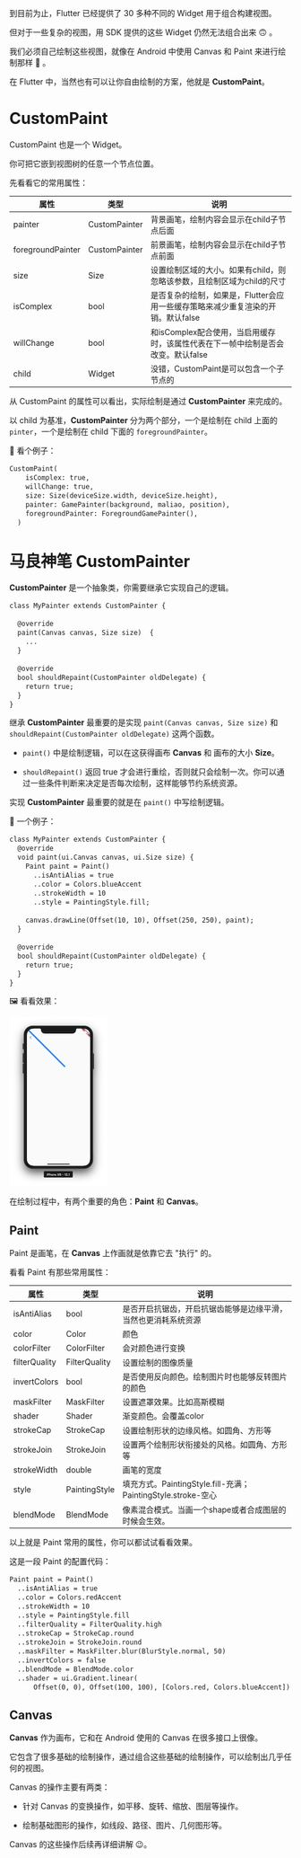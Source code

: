 
到目前为止，Flutter 已经提供了 30 多种不同的 Widget 用于组合构建视图。

但对于一些复杂的视图，用 SDK 提供的这些 Widget 仍然无法组合出来 🙃 。

我们必须自己绘制这些视图，就像在 Android 中使用 Canvas 和 Paint 来进行绘制那样 🥳 。

在 Flutter 中，当然也有可以让你自由绘制的方案，他就是 **CustomPaint**。


# CustomPaint

CustomPaint 也是一个 Widget。

你可把它嵌到视图树的任意一个节点位置。

先看看它的常用属性：

|属性|类型|说明|
|---|---|---|
|painter|CustomPainter|背景画笔，绘制内容会显示在child子节点后面|
|foregroundPainter|CustomPainter|前景画笔，绘制内容会显示在child子节点前面|
|size|Size|设置绘制区域的大小。如果有child，则忽略该参数，且绘制区域为child的尺寸|
|isComplex|bool|是否复杂的绘制，如果是，Flutter会应用一些缓存策略来减少重复渲染的开销。默认false|
|willChange|bool|和isComplex配合使用，当启用缓存时，该属性代表在下一帧中绘制是否会改变。默认false|
|child|Widget|没错，CustomPaint是可以包含一个子节点的|

从 CustomPaint 的属性可以看出，实际绘制是通过 **CustomPainter** 来完成的。

以 child 为基准，**CustomPainter** 分为两个部分，一个是绘制在 child 上面的 `pinter`，一个是绘制在 child 下面的 `foregroundPainter`。

🌰 看个例子：

```
CustomPaint(
    isComplex: true,
    willChange: true,
    size: Size(deviceSize.width, deviceSize.height),
    painter: GamePainter(background, maliao, position),
    foregroundPainter: ForegroundGamePainter(),
  )
```

# 马良神笔 CustomPainter

**CustomPainter** 是一个抽象类，你需要继承它实现自己的逻辑。

```
class MyPainter extends CustomPainter {

  @override
  paint(Canvas canvas, Size size)  {
    ...
  }

  @override
  bool shouldRepaint(CustomPainter oldDelegate) {
    return true;
  }
}
```

继承 **CustomPainter** 最重要的是实现 `paint(Canvas canvas, Size size)` 和 `shouldRepaint(CustomPainter oldDelegate)` 这两个函数。

- `paint()` 中是绘制逻辑，可以在这获得画布 **Canvas** 和 画布的大小 **Size**。

- `shouldRepaint()` 返回 true 才会进行重绘，否则就只会绘制一次。你可以通过一些条件判断来决定是否每次绘制，这样能够节约系统资源。

实现 **CustomPainter** 最重要的就是在 `paint()` 中写绘制逻辑。

🌰 一个例子：

```
class MyPainter extends CustomPainter {
  @override
  void paint(ui.Canvas canvas, ui.Size size) {
    Paint paint = Paint()
      ..isAntiAlias = true
      ..color = Colors.blueAccent
      ..strokeWidth = 10
      ..style = PaintingStyle.fill;

    canvas.drawLine(Offset(10, 10), Offset(250, 250), paint);
  }

  @override
  bool shouldRepaint(CustomPainter oldDelegate) {
    return true;
  }
}
```

🖼 看看效果：

![](https://raw.githubusercontent.com/chenBingX/img/master/Flutter/custompainter1.png)

在绘制过程中，有两个重要的角色：**Paint** 和 **Canvas**。

## Paint

Paint 是画笔，在 **Canvas** 上作画就是依靠它去 "执行" 的。

看看 Paint 有那些常用属性：

|属性|类型|说明|
|---|---|---|
|isAntiAlias|bool|是否开启抗锯齿，开启抗锯齿能够是边缘平滑，当然也更消耗系统资源|
|color|Color|颜色|
|colorFilter|ColorFilter|会对颜色进行变换|
|filterQuality|FilterQuality|设置绘制的图像质量|
|invertColors|bool|是否使用反向颜色。绘制图片时也能够反转图片的颜色|
|maskFilter|MaskFilter|设置遮罩效果。比如高斯模糊|
|shader|Shader|渐变颜色。会覆盖color|
|strokeCap|StrokeCap|设置绘制形状的边缘风格。如圆角、方形等|
|strokeJoin|StrokeJoin|设置两个绘制形状衔接处的风格。如圆角、方形等|
|strokeWidth|double|画笔的宽度|
|style|PaintingStyle|填充方式。PaintingStyle.fill-充满；PaintingStyle.stroke-空心|
|blendMode|BlendMode|像素混合模式。当画一个shape或者合成图层的时候会生效。|

以上就是 Paint 常用的属性，你可以都试试看看效果。

这是一段 Paint 的配置代码：

```
Paint paint = Paint()
  ..isAntiAlias = true
  ..color = Colors.redAccent
  ..strokeWidth = 10
  ..style = PaintingStyle.fill
  ..filterQuality = FilterQuality.high
  ..strokeCap = StrokeCap.round
  ..strokeJoin = StrokeJoin.round
  ..maskFilter = MaskFilter.blur(BlurStyle.normal, 50)
  ..invertColors = false
  ..blendMode = BlendMode.color
  ..shader = ui.Gradient.linear(
      Offset(0, 0), Offset(100, 100), [Colors.red, Colors.blueAccent])
```

## Canvas

**Canvas** 作为画布，它和在 Android 使用的 Canvas 在很多接口上很像。

它包含了很多基础的绘制操作，通过组合这些基础的绘制操作，可以绘制出几乎任何的视图。

Canvas 的操作主要有两类：

- 针对 Canvas 的变换操作，如平移、旋转、缩放、图层等操作。

- 绘制基础图形的操作，如线段、路径、图片、几何图形等。

Canvas 的这些操作后续再详细讲解 😉。






